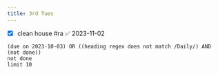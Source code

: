 ```yaml
---
title: 3rd Tues
---
```

- [x] clean house #ra ✅ 2023-11-02
```tasks
(due on 2023-10-03) OR ((heading regex does not match /Daily/) AND (not done))
not done
limit 10
```